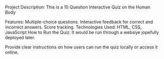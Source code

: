 Project Description:
This is a 10 Question Interactive Quiz on the Human Body

Features:
Multiple-choice questions.
Interactive feedback for correct and incorrect answers.
Score tracking.
Technologies Used: HTML, CSS, JavaScript
How to Run the Quiz: It would be run through a websiye jopefully deployed later.

Provide clear instructions on how users can run the quiz locally or access it online.
